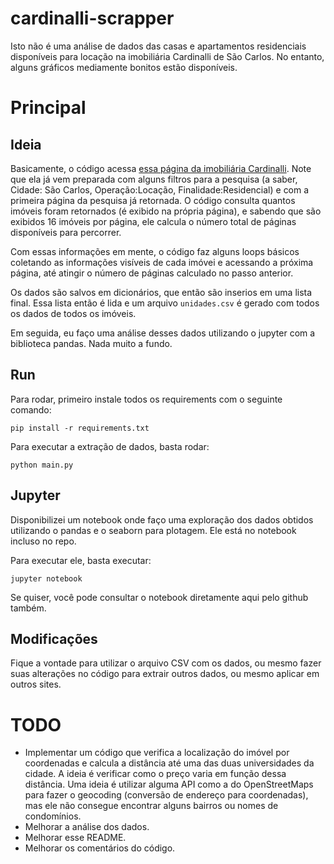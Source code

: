 # cardinalli-scrapper
Isto não é uma análise de dados das casas e apartamentos residenciais disponíveis para locação na imobiliária Cardinalli de São Carlos. No entanto, alguns gráficos mediamente bonitos estão disponíveis.

# Principal
## Ideia

Basicamente, o código acessa [essa página da imobiliária Cardinalli](https://www.cardinali.com.br/pesquisa-de-imoveis/?locacao_venda=L&id_cidade%5B%5D=190&finalidade=residencial&dormitorio=0&garagem=0&vmi=&vma=). Note que ela já vem preparada com alguns filtros para a pesquisa (a saber, Cidade: São Carlos, Operação:Locação, Finalidade:Residencial) e com a primeira página da pesquisa já retornada. O código consulta quantos imóveis foram retornados (é exibido na própria página), e sabendo que são exibidos 16 imóveis por página, ele calcula o número total de páginas disponíveis para percorrer.

Com essas informações em mente, o código faz alguns loops básicos coletando as informações visíveis de cada imóvei e acessando a próxima página, até atingir o número de páginas calculado no passo anterior.

Os dados são salvos em dicionários, que então são inserios em uma lista final. Essa lista então é lida e um arquivo `unidades.csv` é gerado com todos os dados de todos os imóveis.

Em seguida, eu faço uma análise desses dados utilizando o jupyter com a biblioteca pandas. Nada muito a fundo.

## Run

Para rodar, primeiro instale todos os requirements com o seguinte comando:

`pip install -r requirements.txt`

Para executar a extração de dados, basta rodar:

`python main.py`

## Jupyter

Disponibilizei um notebook onde faço uma exploração dos dados obtidos utilizando o pandas e o seaborn para plotagem. Ele está no notebook incluso no repo.

Para executar ele, basta executar:

`jupyter notebook`

Se quiser, você pode consultar o notebook diretamente aqui pelo github também.

## Modificações

Fique a vontade para utilizar o arquivo CSV com os dados, ou mesmo fazer suas alterações no código para extrair outros dados, ou mesmo aplicar em outros sites.

# TODO

- Implementar um código que verifica a localização do imóvel por coordenadas e calcula a distância até uma das duas universidades da cidade. A ideia é verificar como o preço varia em função dessa distância. Uma ideia é utilizar alguma API como a do OpenStreetMaps para fazer o geocoding (conversão de endereço para coordenadas), mas ele não consegue encontrar alguns bairros ou nomes de condomínios.
- Melhorar a análise dos dados.
- Melhorar esse README.
- Melhorar os comentários do código.